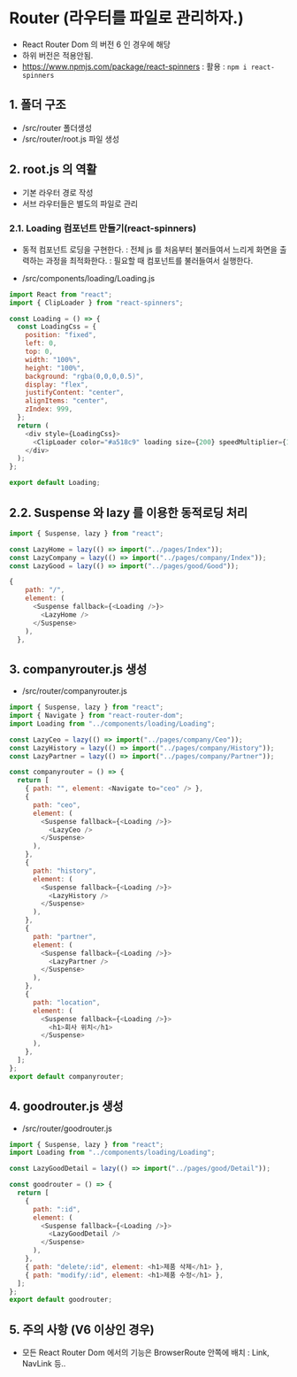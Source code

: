 # Router (라우터를 파일로 관리하자.)

- React Router Dom 의 버전 6 인 경우에 해당
- 하위 버전은 적용안됨.
- https://www.npmjs.com/package/react-spinners
  : 활용
  : `npm i react-spinners`

## 1. 폴더 구조

- /src/router 폴더생성
- /src/router/root.js 파일 생성

## 2. root.js 의 역활

- 기본 라우터 경로 작성
- 서브 라우터들은 별도의 파일로 관리

### 2.1. Loading 컴포넌트 만들기(react-spinners)

- 동적 컴포넌트 로딩을 구현한다.
  : 전체 js 를 처음부터 불러들여서 느리게 화면을 출력하는 과정을 최적화한다.
  : 필요할 때 컴포넌트를 불러들여서 실행한다.

- /src/components/loading/Loading.js

```js
import React from "react";
import { ClipLoader } from "react-spinners";

const Loading = () => {
  const LoadingCss = {
    position: "fixed",
    left: 0,
    top: 0,
    width: "100%",
    height: "100%",
    background: "rgba(0,0,0,0.5)",
    display: "flex",
    justifyContent: "center",
    alignItems: "center",
    zIndex: 999,
  };
  return (
    <div style={LoadingCss}>
      <ClipLoader color="#a518c9" loading size={200} speedMultiplier={1} />
    </div>
  );
};

export default Loading;
```

## 2.2. Suspense 와 lazy 를 이용한 동적로딩 처리

```js
import { Suspense, lazy } from "react";
```

```js
const LazyHome = lazy(() => import("../pages/Index"));
const LazyCompany = lazy(() => import("../pages/company/Index"));
const LazyGood = lazy(() => import("../pages/good/Good"));
```

```js
{
    path: "/",
    element: (
      <Suspense fallback={<Loading />}>
        <LazyHome />
      </Suspense>
    ),
  },
```

## 3. companyrouter.js 생성

- /src/router/companyrouter.js

```js
import { Suspense, lazy } from "react";
import { Navigate } from "react-router-dom";
import Loading from "../components/loading/Loading";

const LazyCeo = lazy(() => import("../pages/company/Ceo"));
const LazyHistory = lazy(() => import("../pages/company/History"));
const LazyPartner = lazy(() => import("../pages/company/Partner"));

const companyrouter = () => {
  return [
    { path: "", element: <Navigate to="ceo" /> },
    {
      path: "ceo",
      element: (
        <Suspense fallback={<Loading />}>
          <LazyCeo />
        </Suspense>
      ),
    },
    {
      path: "history",
      element: (
        <Suspense fallback={<Loading />}>
          <LazyHistory />
        </Suspense>
      ),
    },
    {
      path: "partner",
      element: (
        <Suspense fallback={<Loading />}>
          <LazyPartner />
        </Suspense>
      ),
    },
    {
      path: "location",
      element: (
        <Suspense fallback={<Loading />}>
          <h1>회사 위치</h1>
        </Suspense>
      ),
    },
  ];
};
export default companyrouter;
```

## 4. goodrouter.js 생성

- /src/router/goodrouter.js

```js
import { Suspense, lazy } from "react";
import Loading from "../components/loading/Loading";

const LazyGoodDetail = lazy(() => import("../pages/good/Detail"));

const goodrouter = () => {
  return [
    {
      path: ":id",
      element: (
        <Suspense fallback={<Loading />}>
          <LazyGoodDetail />
        </Suspense>
      ),
    },
    { path: "delete/:id", element: <h1>제품 삭제</h1> },
    { path: "modify/:id", element: <h1>제품 수정</h1> },
  ];
};
export default goodrouter;
```

## 5. 주의 사항 (V6 이상인 경우)

- 모든 React Router Dom 에서의 기능은 BrowserRoute 안쪽에 배치
  : Link, NavLink 등..
